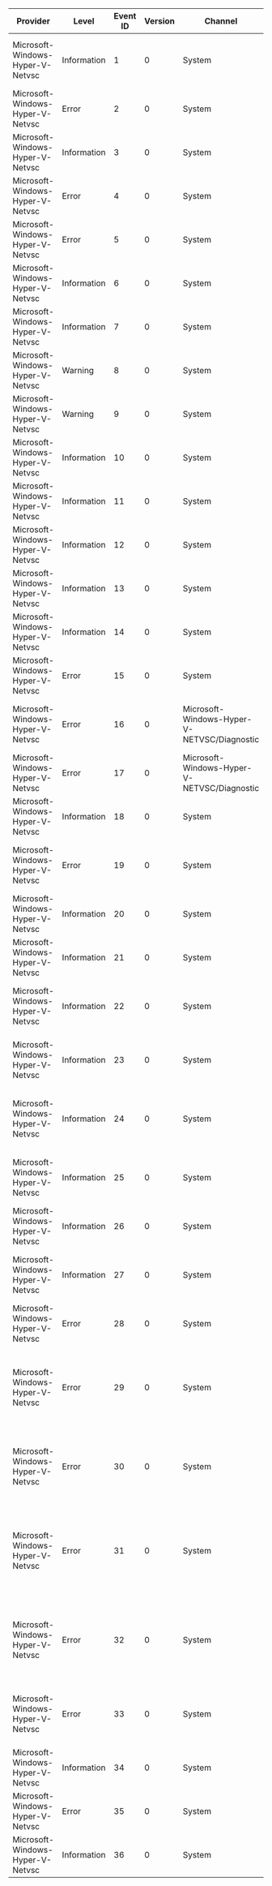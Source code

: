 Provider                          |  Level        |  Event ID  |  Version  |  Channel                                      |  Task               |  Opcode  |  Keyword  |  Message
----------------------------------|---------------|------------|-----------|-----------------------------------------------|---------------------|----------|-----------|---------------------------------------------------------------------------------------------------------------------------------------------------------------------------------------
Microsoft-Windows-Hyper-V-Netvsc  |  Information  |  1         |  0        |  System                                       |  ProtocolNegotiate  |          |           |  The VM and host networking components successfully negotiated protocol version '{Version}'
Microsoft-Windows-Hyper-V-Netvsc  |  Error        |  2         |  0        |  System                                       |  ProtocolNegotiate  |          |           |  The VM and host networking components failed to negotiate protocol version '{Version}'
Microsoft-Windows-Hyper-V-Netvsc  |  Information  |  3         |  0        |  System                                       |  RndisMPInit        |          |           |  The miniport '{MiniportName}' was successfully initialized
Microsoft-Windows-Hyper-V-Netvsc  |  Error        |  4         |  0        |  System                                       |  RndisMPInit        |          |           |  Failed to initialize miniport '{MiniportName}', Status = '{Status}'
Microsoft-Windows-Hyper-V-Netvsc  |  Error        |  5         |  0        |  System                                       |  RndisMPInit        |          |           |  Failed to set config parameters on miniport NIC '{MiniportName}', Status = '{Status}'
Microsoft-Windows-Hyper-V-Netvsc  |  Information  |  6         |  0        |  System                                       |  RndisStatusChange  |          |           |  Miniport NIC '{MiniportName}' is halting
Microsoft-Windows-Hyper-V-Netvsc  |  Information  |  7         |  0        |  System                                       |  RndisStatusChange  |          |           |  Miniport NIC '{MiniportName}' reset
Microsoft-Windows-Hyper-V-Netvsc  |  Warning      |  8         |  0        |  System                                       |  RndisStatusChange  |          |           |  Miniport NIC '{MiniportName}' hung
Microsoft-Windows-Hyper-V-Netvsc  |  Warning      |  9         |  0        |  System                                       |  RndisStatusChange  |          |           |  Miniport NIC '{MiniportName}' halted
Microsoft-Windows-Hyper-V-Netvsc  |  Information  |  10        |  0        |  System                                       |  RndisStatusChange  |          |           |  Miniport NIC '{MiniportName}' paused
Microsoft-Windows-Hyper-V-Netvsc  |  Information  |  11        |  0        |  System                                       |  RndisStatusChange  |          |           |  Miniport NIC '{MiniportName}' restarted
Microsoft-Windows-Hyper-V-Netvsc  |  Information  |  12        |  0        |  System                                       |  RndisStatusChange  |          |           |  Miniport NIC '{MiniportName}' connected
Microsoft-Windows-Hyper-V-Netvsc  |  Information  |  13        |  0        |  System                                       |  RndisStatusChange  |          |           |  Miniport NIC '{MiniportName}' disconnected
Microsoft-Windows-Hyper-V-Netvsc  |  Information  |  14        |  0        |  System                                       |  RndisStatusChange  |          |           |  Miniport NIC '{MiniportName}' network has changed
Microsoft-Windows-Hyper-V-Netvsc  |  Error        |  15        |  0        |  System                                       |  MicroportInit      |          |           |  Microport initialization failed, reason = {Status}
Microsoft-Windows-Hyper-V-Netvsc  |  Error        |  16        |  0        |  Microsoft-Windows-Hyper-V-NETVSC/Diagnostic  |                     |          |           |  NBL {Operation} miniport NIC '{MiniportName}' is dropped. Reason: {DropReason}. Status - {Status}.
Microsoft-Windows-Hyper-V-Netvsc  |  Error        |  17        |  0        |  Microsoft-Windows-Hyper-V-NETVSC/Diagnostic  |                     |          |           |  Failed to send packet at the microport. Reason: {DropReason}. Status - {Status}.
Microsoft-Windows-Hyper-V-Netvsc  |  Information  |  18        |  0        |  System                                       |  SfaApi             |          |           |  SFA client registration succeeded. ClientContext: {ClientContext}.
Microsoft-Windows-Hyper-V-Netvsc  |  Error        |  19        |  0        |  System                                       |  SfaApi             |          |           |  SFA client registration failed. ClientContext: {ClientContext} Reason: {FailureReason}. Status: {MsgStatus}.
Microsoft-Windows-Hyper-V-Netvsc  |  Information  |  20        |  0        |  System                                       |  SfaApi             |          |           |  SFA client deregistration succeeded. ClientContext: {ClientContext}.
Microsoft-Windows-Hyper-V-Netvsc  |  Information  |  21        |  0        |  System                                       |  SfaApi             |          |           |  SFA cleanup succeeded.
Microsoft-Windows-Hyper-V-Netvsc  |  Information  |  22        |  0        |  System                                       |  SfaApi             |          |           |  SFA GetMeterData succeeded. ClientContext: {ClientContext} ContextId: {ContextId} RuleId: {RuleId} Flags: {Flags}.
Microsoft-Windows-Hyper-V-Netvsc  |  Information  |  23        |  0        |  System                                       |  SfaApi             |          |           |  SFA RemoveRule succeeded. ClientContext: {ClientContext} ContextId: {ContextId} RuleId: {RuleId}.
Microsoft-Windows-Hyper-V-Netvsc  |  Information  |  24        |  0        |  System                                       |  SfaApi             |          |           |  SFA AddRule succeeded. ClientContext: {ClientContext} ContextId: {ContextId} RuleId: {RuleId} ForwardToPortId: {ForwardToPortId}.
Microsoft-Windows-Hyper-V-Netvsc  |  Information  |  25        |  0        |  System                                       |  SfaApi             |          |           |  SFA DeleteContext succeeded. ClientContext: {ClientContext} ContextId: {ContextId} LastContext: {LastContext}.
Microsoft-Windows-Hyper-V-Netvsc  |  Information  |  26        |  0        |  System                                       |  SfaApi             |          |           |  SFA CreateContext succeeded. ClientContext: {ClientContext} ContextId: {ContextId}.
Microsoft-Windows-Hyper-V-Netvsc  |  Information  |  27        |  0        |  System                                       |  SfaApi             |          |           |  SFA StatusChangedNotification SfaEnabled: {SfaEnabled} ClientContext: {ClientContext}.
Microsoft-Windows-Hyper-V-Netvsc  |  Error        |  28        |  0        |  System                                       |  SfaApi             |          |           |  SFA register optional handler succeeded.
Microsoft-Windows-Hyper-V-Netvsc  |  Error        |  29        |  0        |  System                                       |  SfaApi             |          |           |  SFA GetMeterData failed. ClientContext: {ClientContext} ContextId: {ContextId} RuleId: {RuleId} Flags: {Flags} FailureReason: {FailureReason} MsgStatus: {MsgStatus}.
Microsoft-Windows-Hyper-V-Netvsc  |  Error        |  30        |  0        |  System                                       |  SfaApi             |          |           |  SFA RemoveRule failed. ClientContext: {ClientContext} ContextId: {ContextId} RuleId: FailureReason: {FailureReason} MsgStatus: {MsgStatus}.
Microsoft-Windows-Hyper-V-Netvsc  |  Error        |  31        |  0        |  System                                       |  SfaApi             |          |           |  SFA AddRule failed. ClientContext: {ClientContext} ContextId: {ContextId} RuleId: {RuleId} ForwardToPortId: {ForwardToPortId} FailureReason: {FailureReason} MsgStatus: {MsgStatus}.
Microsoft-Windows-Hyper-V-Netvsc  |  Error        |  32        |  0        |  System                                       |  SfaApi             |          |           |  SFA DeleteContext failed. ClientContext: {ClientContext} ContextId: {ContextId} LastContext: {LastContext} FailureReason: {FailureReason} MsgStatus: {MsgStatus}.
Microsoft-Windows-Hyper-V-Netvsc  |  Error        |  33        |  0        |  System                                       |  SfaApi             |          |           |  SFA CreateContext failed. ClientContext: {ClientContext}  ContextId: {ContextId} FailureReason: {FailureReason} MsgStatus: {MsgStatus}.
Microsoft-Windows-Hyper-V-Netvsc  |  Information  |  34        |  0        |  System                                       |  PdApi              |          |           |  PD initialization succeeded.
Microsoft-Windows-Hyper-V-Netvsc  |  Error        |  35        |  0        |  System                                       |  PdApi              |          |           |  PD initialization failed.
Microsoft-Windows-Hyper-V-Netvsc  |  Information  |  36        |  0        |  System                                       |  PdApi              |          |           |  PD cleanup succeeded.